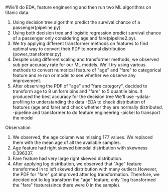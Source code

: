 #We'll do EDA, feature engineering and then run two ML algorithms on titanic data.
1. Using decision tree algorithm predict the survival chance of a passenger(pipeline.py).
2. Using both decision tree and logistic regression predict survival chance of a passenger 
only considering age and fare(pipeline2.py).
3. We try applying different transformer methods on features to find optimal way to convert
their PDF to normal distribution (power_transformer.py)
4. Despite using different scaling and transformer methods, we observed sub per accuracy rate for our ML models.
We'll try using various methods to convert numerical feature of "age" and "fare" to categorical feature and re run
or model to see whether we observe any improvement.
5. After observing the PDF of "age" and "fare category", decided to transform age to 8 uniform bins
and "fare" to 5 quantile bins. It produced the best accuracy for the decision tree
We'll use 
-ydata-profiling to understanding the data
-EDA to check distribution of features (age and fare) and check whether they are normally distributed.
-pipeline and transformer to do feature engineering
-pickel to transport the model

Observation
1. We observed, the age column was missing 177 values. We replaced them with the mean
age of all the available samples.
2. Age feature had right skewed bimodal distribution with skewness 0.396337.  
3. Fare feature had very large right skewed distribution. 
4. After applying log distribution, we observed that "Age" feature transformed in to left
skewed distribution with many outliers.However, the PDF for "fare" got improved after log transformation. 
Therefore, we decided not to log transform the "age" feature, only 1log transformed the "fare"
feature(since there were 0 in the sample).